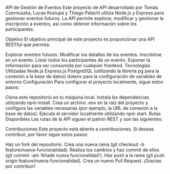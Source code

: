 API de Gestión de Eventos
Este proyecto de API desarrollado por Tomás Czernuszka, Lucas Koziupa y Thiago Palachi utiliza Node.js y Express para gestionar eventos futuros. La API permite explorar, modificar y gestionar la inscripción a eventos, así como obtener información sobre los participantes.

Objetivo
El objetivo principal de este proyecto es proporcionar una API RESTful que permita:

Explorar eventos futuros.
Modificar los detalles de los eventos.
Inscribirse en un evento.
Listar todos los participantes de un evento.
Exponer la información para ser consumida por cualquier frontend.
Tecnologías Utilizadas
Node.js
Express.js
PostgreSQL (utilizando la librería pg para la conexión a la base de datos)
dotenv para la configuración de variables de entorno
Configuración
Para configurar el proyecto localmente, sigue estos pasos:

Clona este repositorio en tu máquina local.
Instala las dependencias utilizando npm install.
Crea un archivo .env en la raíz del proyecto y configura las variables necesarias (por ejemplo, la URL de conexión a la base de datos).
Ejecuta el servidor localmente utilizando npm start.
Rutas Disponibles
Las rutas de la API siguen el patrón REST y son las siguientes:

Contribuciones
Este proyecto está abierto a contribuciones. Si deseas contribuir, por favor sigue estos pasos:

Haz un fork del repositorio.
Crea una nueva rama (git checkout -b feature/nueva-funcionalidad).
Realiza tus cambios y haz commit de ellos (git commit -am 'Añade nueva funcionalidad').
Haz push a la rama (git push origin feature/nueva-funcionalidad).
Crea un nuevo Pull Request.
¡Gracias por contribuir!

